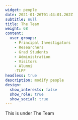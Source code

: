 ```yaml
---
widget: people
date: 2021-01-26T01:44:01.262Z
subtitle: null
title: The Team
weight: 68
content:
  user_groups:
    - Principal Investigators
    - Researchers
    - Grad Students
    - Administration
    - Visitors
    - Alumni
    -TLPF
headless: true
description: modify people
design:
  show_interests: false
  show_role: true
  show_social: true
---
```

This  is under The Team
